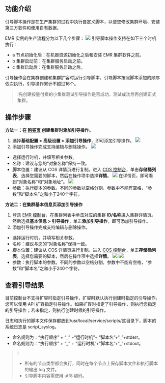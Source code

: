 ## 功能介绍
引导脚本操作是在生产集群的过程中执行自定义脚本，以便您修改集群环境、安装第三方软件和使用自有数据。

EMR 实例的生产流程分为以下几个步骤：
![](https://main.qcloudimg.com/raw/b3f9611c88f308503a00df401955bea3.png)
引导脚本操作支持在如下三个时机执行：
- a 节点初始化后：在机器资源初始化之后和安装 EMR 集群软件之前。
- b 集群启动前：在集群服务启动之前。
- c 集群启动后：在集群服务启动之后。

引导操作会在集群创建和集群扩容时运行引导脚本，引导脚本按照脚本添加的顺序依次执行，引导操作累计不超过16个。
>!先创建按量付费的小集群测试引导操作是否成功，测试成功后再创建正式集群。

## 操作步骤
**方法一：在 [购买页](https://buy.cloud.tencent.com/emr) 创建集群时添加引导操作。**
1. 选择**基础配置 > 高级设置 > 添加引导操作**，即可添加引导操作。
![](https://qcloudimg.tencent-cloud.cn/raw/7885bea91fd1da4c3086d00ed2a2a9d5.png)
2. 添加引导操作完成支持编辑与删除操作。
![](https://main.qcloudimg.com/raw/6072b0738313a0318099b44671254d7b.png)
 - 选择运行时机，并填写相关参数。
 - 名称：建议与您的“对象名称”保持一致。
 - 脚本位置：建议从 COS 详情页进行复制。进入 [COS 控制台](https://console.cloud.tencent.com/cos5)，单击**存储桶列表**，选择您需要的脚本，然后在操作项中选择**详情**。
![](https://qcloudimg.tencent-cloud.cn/raw/6153275ce039c5449c9cfd532e1b7f11.png)
在详情页，即可看到“对象名称”和“对象地址”。
![](https://qcloudimg.tencent-cloud.cn/raw/c8c6b3cb815c24273e869fc7f44cb04a.png)
 - 参数：执行脚本的参数。不同的参数以空格分割，参数中不能有空格，“参数”和“脚本名”之和小于240个字符。

**方法二：在集群基本信息页添加引导操作**
1. 登录 [EMR 控制台](https://console.cloud.tencent.com/emr)，在集群列表中单击对应的集群 **ID/名称**进入集群详情页。然后选择**基本信息 > 引导操作**，单击**添加引导操作**，即可添加引导操作。
2. 添加引导操作完成支持编辑与删除操作。
 - 选择运行时机，并填写相关参数。
 - 名称：建议与您的“对象名称”保持一致。
 - 脚本位置：建议从 COS 详情页进行复制。进入 [COS 控制台](https://console.cloud.tencent.com/cos5)，单击**存储桶列表**，选择您需要的脚本，然后在操作项中选择**详情**。
![](https://qcloudimg.tencent-cloud.cn/raw/131e50601131c2f367ecc2d93a277632.png)
![](https://qcloudimg.tencent-cloud.cn/raw/6842d450d9c1fd5c3d3fb38ad7693fd8.png)
 - 参数：执行脚本的参数。不同的参数以空格分割，参数中不能有空格，“参数”和“脚本名”之和小于240个字符。

## 查看引导结果
目前控制台不支持扩容时指定引导操作，扩容时默认执行创建时指定的引导操作。您可以使用 API 扩容指定引导操作。如果扩容时指定了引导操作，则执行您指定的引导操作；若未指定，则执行创建时候的引导操作。

日志和执行的脚本文件保存都放到/usr/local/service/scripts/这目录下，脚本的系统日志是 script_syslog。
- 命名规则为：“执行顺序” + “\_” +“运行时机”+ “脚本名”+“\_”+stderr。
- 命名规则为：“执行顺序” + “\_” + “运行时机”+“脚本名”+“\_”+stdout。

>!
>- 所有的节点类型都会执行，同时在每个节点上保存脚本文件和执行脚本的输出 log 文件。
>- 引导脚本内容需使用 utf8 编码。
